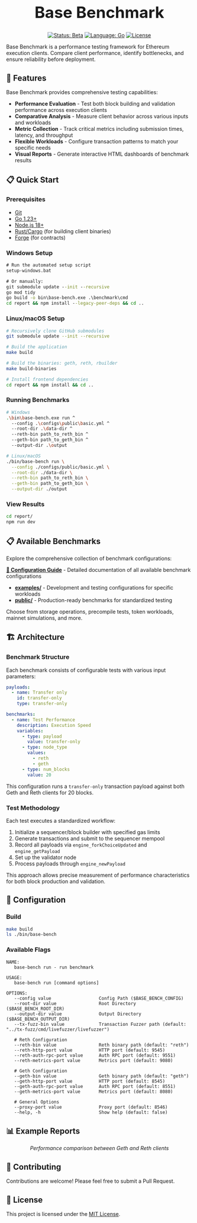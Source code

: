 <div align="center">
  <h1 style="font-size:32pt">Base Benchmark</h1>
  <a href="https://shields.io/"><img src="https://shields.io/badge/status-beta-yellow" alt="Status: Beta"></a>
  <a href="https://go.dev/"><img src="https://shields.io/badge/language-Go-00ADD8" alt="Language: Go"></a>
  <a href="https://github.com/base/benchmark/blob/main/LICENSE"><img src="https://shields.io/github/license/base/benchmark" alt="License"></a>
</div>

Base Benchmark is a performance testing framework for Ethereum execution clients. Compare client performance, identify bottlenecks, and ensure reliability before deployment.

## 🚀 Features

Base Benchmark provides comprehensive testing capabilities:

- **Performance Evaluation** - Test both block building and validation performance across execution clients
- **Comparative Analysis** - Measure client behavior across various inputs and workloads
- **Metric Collection** - Track critical metrics including submission times, latency, and throughput
- **Flexible Workloads** - Configure transaction patterns to match your specific needs
- **Visual Reports** - Generate interactive HTML dashboards of benchmark results

## 📋 Quick Start

### Prerequisites
- [Git](https://git-scm.com/)
- [Go 1.23+](https://golang.org/)
- [Node.js 18+](https://nodejs.org/)
- [Rust/Cargo](https://rustup.rs/) (for building client binaries)
- [Forge](https://book.getfoundry.sh/getting-started/installation) (for contracts)

### Windows Setup
```cmd
# Run the automated setup script
setup-windows.bat

# Or manually:
git submodule update --init --recursive
go mod tidy
go build -o bin\base-bench.exe .\benchmark\cmd
cd report && npm install --legacy-peer-deps && cd ..
```

### Linux/macOS Setup
```bash
# Recursively clone GitHub submodules
git submodule update --init --recursive

# Build the application
make build

# Build the binaries: geth, reth, rbuilder
make build-binaries

# Install frontend dependencies
cd report && npm install && cd ..
```

### Running Benchmarks
```bash
# Windows
.\bin\base-bench.exe run ^
  --config .\configs\public\basic.yml ^
  --root-dir .\data-dir ^
  --reth-bin path_to_reth_bin ^
  --geth-bin path_to_geth_bin ^
  --output-dir .\output

# Linux/macOS
./bin/base-bench run \
  --config ./configs/public/basic.yml \
  --root-dir ./data-dir \
  --reth-bin path_to_reth_bin \
  --geth-bin path_to_geth_bin \
  --output-dir ./output
```

### View Results
```bash
cd report/
npm run dev
```

## 📋 Available Benchmarks

Explore the comprehensive collection of benchmark configurations:

**[📁 Configuration Guide](configs/README.md)** - Detailed documentation of all available benchmark configurations

- **[examples/](configs/examples/)** - Development and testing configurations for specific workloads
- **[public/](configs/public/)** - Production-ready benchmarks for standardized testing

Choose from storage operations, precompile tests, token workloads, mainnet simulations, and more.

## 🏗️ Architecture

### Benchmark Structure

Each benchmark consists of configurable tests with various input parameters:

```yaml
payloads:
  - name: Transfer only
    id: transfer-only
    type: transfer-only

benchmarks:
  - name: Test Performance
    description: Execution Speed
    variables:
      - type: payload
        value: transfer-only
      - type: node_type
        values:
          - reth
          - geth
      - type: num_blocks
        value: 20
```

This configuration runs a `transfer-only` transaction payload against both Geth and Reth clients for 20 blocks.

### Test Methodology

Each test executes a standardized workflow:

1. Initialize a sequencer/block builder with specified gas limits
2. Generate transactions and submit to the sequencer mempool
3. Record all payloads via `engine_forkChoiceUpdated` and `engine_getPayload`
4. Set up the validator node
5. Process payloads through `engine_newPayload`

This approach allows precise measurement of performance characteristics for both block production and validation.

## 🔧 Configuration

### Build

```bash
make build
ls ./bin/base-bench
```

### Available Flags

```
NAME:
   base-bench run - run benchmark

USAGE:
   base-bench run [command options]

OPTIONS:
   --config value                  Config Path ($BASE_BENCH_CONFIG)
   --root-dir value                Root Directory ($BASE_BENCH_ROOT_DIR)
   --output-dir value              Output Directory ($BASE_BENCH_OUTPUT_DIR)
   --tx-fuzz-bin value             Transaction Fuzzer path (default: "../tx-fuzz/cmd/livefuzzer/livefuzzer")

   # Reth Configuration
   --reth-bin value                Reth binary path (default: "reth")
   --reth-http-port value          HTTP port (default: 9545)
   --reth-auth-rpc-port value      Auth RPC port (default: 9551)
   --reth-metrics-port value       Metrics port (default: 9080)

   # Geth Configuration
   --geth-bin value                Geth binary path (default: "geth")
   --geth-http-port value          HTTP port (default: 8545)
   --geth-auth-rpc-port value      Auth RPC port (default: 8551)
   --geth-metrics-port value       Metrics port (default: 8080)

   # General Options
   --proxy-port value              Proxy port (default: 8546)
   --help, -h                      Show help (default: false)
```

## 📊 Example Reports

<div align="center">
  <p><i>Performance comparison between Geth and Reth clients</i></p>
</div>

## 🤝 Contributing

Contributions are welcome! Please feel free to submit a Pull Request.

## 📜 License

This project is licensed under the [MIT License](LICENSE).
